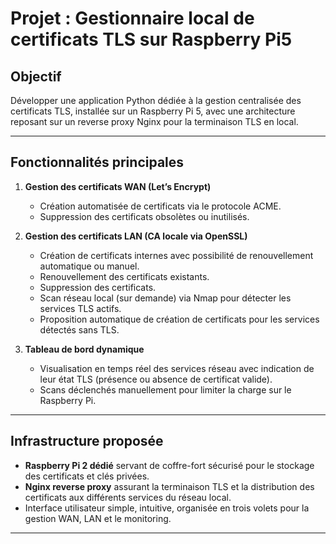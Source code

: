 # Projet : Gestionnaire local de certificats TLS sur Raspberry Pi5

## Objectif  
Développer une application Python dédiée à la gestion centralisée des certificats TLS, installée sur un Raspberry Pi 5, avec une architecture reposant sur un reverse proxy Nginx pour la terminaison TLS en local.

---

## Fonctionnalités principales

1. **Gestion des certificats WAN (Let’s Encrypt)**  
   - Création automatisée de certificats via le protocole ACME.  
   - Suppression des certificats obsolètes ou inutilisés.

2. **Gestion des certificats LAN (CA locale via OpenSSL)**  
   - Création de certificats internes avec possibilité de renouvellement automatique ou manuel.  
   - Renouvellement des certificats existants.  
   - Suppression des certificats.  
   - Scan réseau local (sur demande) via Nmap pour détecter les services TLS actifs.  
   - Proposition automatique de création de certificats pour les services détectés sans TLS.

3. **Tableau de bord dynamique**  
   - Visualisation en temps réel des services réseau avec indication de leur état TLS (présence ou absence de certificat valide).  
   - Scans déclenchés manuellement pour limiter la charge sur le Raspberry Pi.

---

## Infrastructure proposée

- **Raspberry Pi 2 dédié** servant de coffre-fort sécurisé pour le stockage des certificats et clés privées.  
- **Nginx reverse proxy** assurant la terminaison TLS et la distribution des certificats aux différents services du réseau local.  
- Interface utilisateur simple, intuitive, organisée en trois volets pour la gestion WAN, LAN et le monitoring.
---
